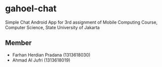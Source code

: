 # gahoel-chat
Simple Chat Android App for 3rd assignment of Mobile Computing Course, Computer Science, State University of Jakarta

## Member
- Farhan Herdian Pradana (1313618030)
- Ahmad Al Jufri (1313618019)
